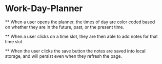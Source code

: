 # Work-Day-Planner

** When a user opens the planner, the times of day are color coded based on whether they are in the future, past, or the present time.

** When a user clicks on a time slot, they are then able to add notes for that time slot

** When the user clicks the save button the notes are saved into local storage, and will persist even when they refresh the page.